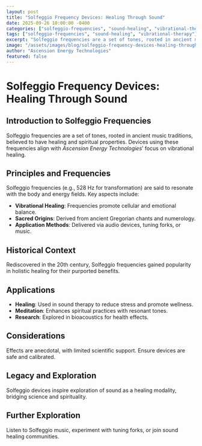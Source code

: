 ```yaml
---
layout: post
title: "Solfeggio Frequency Devices: Healing Through Sound"
date: 2025-09-26 10:00:00 -0400
categories: ["solfeggio-frequencies", "sound-healing", "vibrational-therapy"]
tags: ["solfeggio-frequencies", "sound-healing", "vibrational-therapy"]
excerpt: "Solfeggio frequencies are a set of tones, rooted in ancient music traditions, believed to have healing and spiritual properties. Devices using these frequencies align with *Ascension Energy Technologies*’ focus on vibrational healing"
image: "/assets/images/blog/solfeggio-frequency-devices-healing-through-sound-hero.jpg"
author: "Ascension Energy Technologies"
featured: false
---
```


# Solfeggio Frequency Devices: Healing Through Sound

## Introduction to Solfeggio Frequencies
Solfeggio frequencies are a set of tones, rooted in ancient music traditions, believed to have healing and spiritual properties. Devices using these frequencies align with *Ascension Energy Technologies*’ focus on vibrational healing.

## Principles and Frequencies
Solfeggio frequencies (e.g., 528 Hz for transformation) are said to resonate with the body and energy fields. Key aspects include:
- **Vibrational Healing**: Frequencies promote cellular and emotional balance.
- **Sacred Origins**: Derived from ancient Gregorian chants and numerology.
- **Application Methods**: Delivered via audio devices, tuning forks, or music.

## Historical Context
Rediscovered in the 20th century, Solfeggio frequencies gained popularity in holistic healing for their purported benefits.

## Applications
- **Healing**: Used in sound therapy to reduce stress and promote wellness.
- **Meditation**: Enhances spiritual practices with resonant tones.
- **Research**: Explored in bioacoustics for health effects.

## Considerations
Effects are anecdotal, with limited scientific support. Ensure devices are safe and calibrated.

## Legacy and Exploration
Solfeggio devices inspire exploration of sound as a healing modality, bridging science and spirituality.

## Further Exploration
Listen to Solfeggio music, experiment with tuning forks, or join sound healing communities.